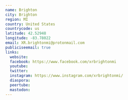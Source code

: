 ```yaml
---
name: Brighton
city: Brighton
region: MI
country: United States
countrycode: us
latitude: 42.52948
longitude: -83.78022
email: XR.brightonmi@protonmail.com
publiciseemail: true
links:
  website:
  facebook: https://www.facebook.com/xrbrightonmi
  youtube:
  twitter:
  instagram: https://www.instagram.com/xrbrightonmi/
  diaspora:
  peertube:
  mastodon:
---
```

